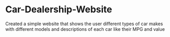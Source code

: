 # Car-Dealership-Website
Created a simple website that shows the user different types of car makes with different models and descriptions of each car like their MPG and value
